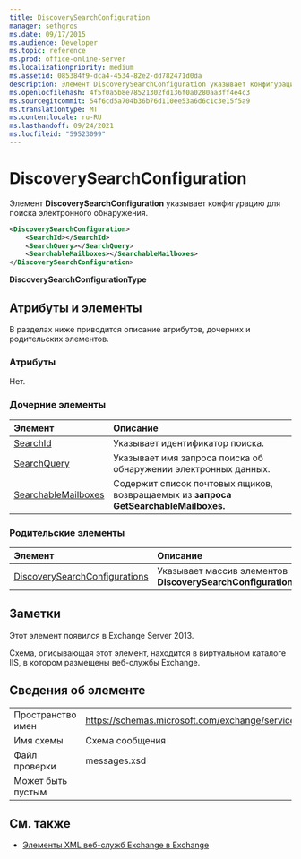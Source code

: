 ```yaml
---
title: DiscoverySearchConfiguration
manager: sethgros
ms.date: 09/17/2015
ms.audience: Developer
ms.topic: reference
ms.prod: office-online-server
ms.localizationpriority: medium
ms.assetid: 085384f9-dca4-4534-82e2-dd782471d0da
description: Элемент DiscoverySearchConfiguration указывает конфигурацию для поиска электронного обнаружения.
ms.openlocfilehash: 4f5f0a5b8e78521302fd136f0a0280aa3ff4e4c3
ms.sourcegitcommit: 54f6cd5a704b36b76d110ee53a6d6c1c3e15f5a9
ms.translationtype: MT
ms.contentlocale: ru-RU
ms.lasthandoff: 09/24/2021
ms.locfileid: "59523099"
---
```

# <a name="discoverysearchconfiguration"></a>DiscoverySearchConfiguration

Элемент **DiscoverySearchConfiguration** указывает конфигурацию для поиска электронного обнаружения. 
  
```XML
<DiscoverySearchConfiguration>
    <SearchId></SearchId>
    <SearchQuery></SearchQuery>
    <SearchableMailboxes></SearchableMailboxes>
</DiscoverySearchConfiguration>
```

 **DiscoverySearchConfigurationType**
## <a name="attributes-and-elements"></a>Атрибуты и элементы

В разделах ниже приводится описание атрибутов, дочерних и родительских элементов.
  
### <a name="attributes"></a>Атрибуты

Нет.
  
### <a name="child-elements"></a>Дочерние элементы

|**Элемент**|**Описание**|
|:-----|:-----|
|[SearchId](searchid.md) <br/> |Указывает идентификатор поиска.  <br/> |
|[SearchQuery](searchquery.md) <br/> |Указывает имя запроса поиска об обнаружении электронных данных.  <br/> |
|[SearchableMailboxes](searchablemailboxes.md) <br/> |Содержит список почтовых ящиков, возвращаемых из **запроса GetSearchableMailboxes.**  <br/> |
   
### <a name="parent-elements"></a>Родительские элементы

|**Элемент**|**Описание**|
|:-----|:-----|
|[DiscoverySearchConfigurations](discoverysearchconfigurations.md) <br/> |Указывает массив элементов **DiscoverySearchConfiguration.**  <br/> |
   
## <a name="remarks"></a>Заметки

Этот элемент появился в Exchange Server 2013.
  
Схема, описывающая этот элемент, находится в виртуальном каталоге IIS, в котором размещены веб-службы Exchange.
  
## <a name="element-information"></a>Сведения об элементе

|||
|:-----|:-----|
|Пространство имен  <br/> |https://schemas.microsoft.com/exchange/services/2006/messages  <br/> |
|Имя схемы  <br/> |Схема сообщения  <br/> |
|Файл проверки  <br/> |messages.xsd  <br/> |
|Может быть пустым  <br/> ||
   
## <a name="see-also"></a>См. также

- [Элементы XML веб-служб Exchange в Exchange](ews-xml-elements-in-exchange.md)


